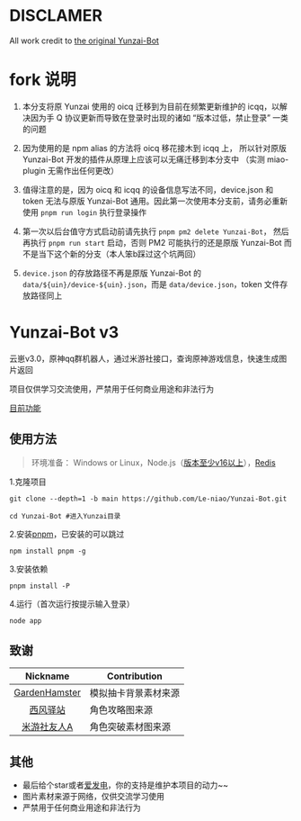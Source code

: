 # DISCLAMER
All work credit to [the original Yunzai-Bot](https://github.com/Le-niao/Yunzai-Bot)

# fork 说明
1. 本分支将原 Yunzai 使用的 oicq 迁移到为目前在频繁更新维护的 icqq，以解决因为手 Q 协议更新而导致在登录时出现的诸如 “版本过低，禁止登录” 一类的问题

2. 因为使用的是 npm alias 的方法将 oicq 移花接木到 icqq 上， 所以针对原版 Yunzai-Bot 开发的插件从原理上应该可以无痛迁移到本分支中 （实测 miao-plugin 无需作出任何更改）

3. 值得注意的是，因为 oicq 和 icqq 的设备信息写法不同，device.json 和 token 无法与原版 Yunzai-Bot 通用。因此第一次使用本分支前，请务必重新使用 ```pnpm run login``` 执行登录操作

4. 第一次以后台值守方式启动前请先执行 ```pnpm pm2 delete Yunzai-Bot```， 然后再执行 ```pnpm run start``` 启动，否则 PM2 可能执行的还是原版 Yunzai-Bot 而不是当下这个新的分支（本人笨b踩过这个坑两回）

5. ```device.json``` 的存放路径不再是原版 Yunzai-Bot 的 ```data/${uin}/device-${uin}.json```，而是 ```data/device.json```，token 文件存放路径同上

# Yunzai-Bot v3
云崽v3.0，原神qq群机器人，通过米游社接口，查询原神游戏信息，快速生成图片返回

项目仅供学习交流使用，严禁用于任何商业用途和非法行为

[目前功能](https://github.com/Le-niao/Yunzai-Bot/tree/main/plugins/genshin)

## 使用方法
>环境准备： Windows or Linux，Node.js（[版本至少v16以上](http://nodejs.cn/download/)），[Redis](https://redis.io/docs/getting-started/installation/)

1.克隆项目
```
git clone --depth=1 -b main https://github.com/Le-niao/Yunzai-Bot.git
```
```
cd Yunzai-Bot #进入Yunzai目录
```
2.安装[pnpm](https://pnpm.io/zh/installation)，已安装的可以跳过
```
npm install pnpm -g
```
3.安装依赖
```
pnpm install -P
```
4.运行（首次运行按提示输入登录）
```
node app
```

## 致谢
| Nickname                                                     | Contribution                        |
| :----------------------------------------------------------: | ----------------------------------- |
|[GardenHamster](https://github.com/GardenHamster/GenshinPray) | 模拟抽卡背景素材来源 |
|[西风驿站](https://bbs.mihoyo.com/ys/collection/839181) | 角色攻略图来源 |
|[米游社友人A](https://bbs.mihoyo.com/ys/collection/428421) | 角色突破素材图来源 |

## 其他
- 最后给个star或者[爱发电](https://afdian.net/@Le-niao)，你的支持是维护本项目的动力~~
- 图片素材来源于网络，仅供交流学习使用
- 严禁用于任何商业用途和非法行为
